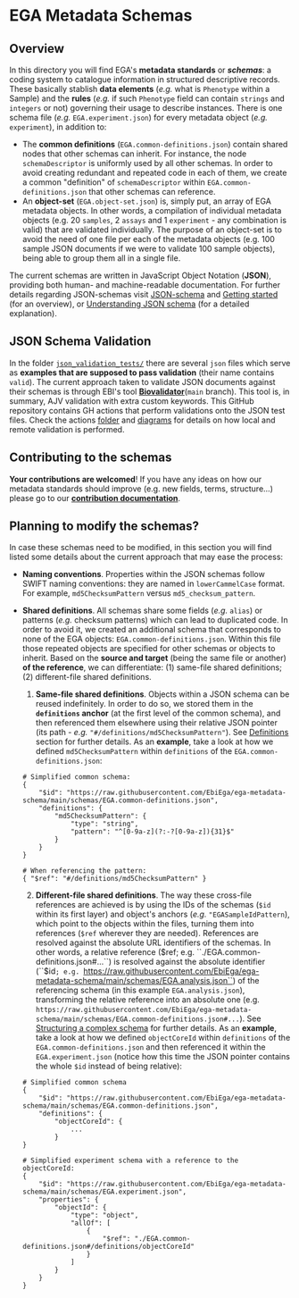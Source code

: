 # EGA Metadata Schemas
## Overview
In this directory you will find EGA's **metadata standards** or **_schemas_**: a coding system to catalogue information in structured descriptive records. These basically stablish **data elements** (_e.g._ what is ``Phenotype`` within a Sample) and the **rules** (_e.g._ if such ``Phenotype`` field can contain ``strings`` and ``integers`` or not) governing their usage to describe instances. There
is one schema file (_e.g._ ``EGA.experiment.json``) for every metadata object (_e.g._ ``experiment``), in addition to:
* The **common definitions** (``EGA.common-definitions.json``) contain shared nodes that other schemas can inherit. For instance, the node ``schemaDescriptor`` is uniformly used by all other schemas. In order to avoid creating redundant and repeated code in each of them, we create a common "definition" of ``schemaDescriptor`` within ``EGA.common-definitions.json`` that other schemas can
reference.
* An **object-set** (``EGA.object-set.json``) is, simply put, an array of EGA metadata objects. In other words, a compilation of individual metadata objects (e.g. 20 ``samples``, 2 ``assays`` and 1 ``experiment`` - any combination is valid) that are validated individually. The purpose of an object-set is to avoid the need of one file per each of the metadata objects (e.g. 100 sample JSON documents
 if we were to validate 100 sample objects), being able to group them all in a single file.

The current schemas are written in JavaScript Object Notation (**JSON**), providing both human- and machine-readable documentation. For further details regarding JSON-schemas visit [JSON-schema](https://json-schema.org/) and [Getting started](https://json-schema.org/learn/getting-started-step-by-step) (for an overview), or
[Understanding JSON schema](https://json-schema.org/understanding-json-schema/) (for a detailed explanation).

## JSON Schema Validation
In the folder [``json_validation_tests/``](../examples/json_validation_tests/) there are several ``json`` files which serve as **examples that are supposed to pass validation** (their name contains ``valid``). The current approach taken to validate JSON documents against their schemas is through EBI's tool [**Biovalidator**](https://github.com/elixir-europe/biovalidator)(``main`` branch). This tool is, in summary, AJV validation with extra custom keywords. This GitHub repository contains GH actions that perform validations onto the JSON test files. Check the actions [folder](../.github/workflows/) and [diagrams](../docs/gh_workflows/) for details on how local and remote validation is performed.

## Contributing to the schemas
**Your contributions are welcomed**! If you have any ideas on how our metadata standards should improve (e.g. new fields, terms, structure...) please go to our [**contribution documentation**](../docs/contributing.md).

## Planning to modify the schemas?
In case these schemas need to be modified, in this section you will find listed some details about the current approach that may ease the process:
* **Naming conventions**. Properties within the JSON schemas follow SWIFT naming conventions: they are named in ``lowerCammelCase`` format. For example, ``md5ChecksumPattern`` versus ``md5_checksum_pattern``.
* **Shared definitions**. All schemas share some fields (_e.g._ ``alias``) or patterns (_e.g._ checksum patterns) which can lead to duplicated code. In order to avoid it, we created an additional schema that corresponds to none of the EGA objects: ``EGA.common-definitions.json``. Within this file those repeated objects are specified for other schemas or objects to inherit. Based on the
**source and target** (being the same file or another) **of the reference**, we can differentiate: (1) same-file shared definitions; (2) different-file shared definitions.
    1. **Same-file shared definitions**. Objects within a JSON schema can be reused indefinitely. In order to do so, we stored them in the **``definitions`` anchor** (at the first level of the common schema), and then referenced them elsewhere using their relative JSON pointer (its path - _e.g._ ``"#/definitions/md5ChecksumPattern"``).
    See [Definitions](https://json-schema.org/understanding-json-schema/structuring.html#definitions) section for further details.
    As an **example**, take a look at how we defined ``md5ChecksumPattern`` within ``definitions`` of the ``EGA.common-definitions.json``:
    ````
    # Simplified common schema:
    {
        "$id": "https://raw.githubusercontent.com/EbiEga/ega-metadata-schema/main/schemas/EGA.common-definitions.json",
        "definitions": {
            "md5ChecksumPattern": {
                "type": "string",
                "pattern": "^[0-9a-z](?:-?[0-9a-z]){31}$"
            }
        }
    }
   
    # When referencing the pattern:
    { "$ref": "#/definitions/md5ChecksumPattern" }
    ````

    2. **Different-file shared definitions**. The way these cross-file references are achieved is by using the IDs of the schemas (``$id`` within its first layer) and object's anchors (_e.g._ ``"EGASampleIdPattern``), which point to the objects within the files, turning them into references (``$ref`` wherever they are needed). References are resolved against the absolute URL identifiers of the 
    schemas. In other words, a relative reference ($ref; e.g. ``./EGA.common-definitions.json#...``) is resolved against the absolute identifier (``$id``; e.g. ``https://raw.githubusercontent.com/EbiEga/ega-metadata-schema/main/schemas/EGA.analysis.json``) of the referencing schema (in this example ``EGA.analysis.json``), transforming the relative reference into an absolute one (e.g. 
    ``https://raw.githubusercontent.com/EbiEga/ega-metadata-schema/main/schemas/EGA.common-definitions.json#...``). See 
    [Structuring a complex schema](https://json-schema.org/understanding-json-schema/structuring.html) for further details. As an **example**, take a look at how we defined ``objectCoreId`` within ``definitions`` of the ``EGA.common-definitions.json`` and then referenced it within the ``EGA.experiment.json`` (notice how this time the JSON 
    pointer contains the whole ``$id`` instead of being relative):
    ````
    # Simplified common schema
    {
        "$id": "https://raw.githubusercontent.com/EbiEga/ega-metadata-schema/main/schemas/EGA.common-definitions.json",
        "definitions": {
            "objectCoreId": {
                ...
            }
    }

    # Simplified experiment schema with a reference to the objectCoreId:
    {
        "$id": "https://raw.githubusercontent.com/EbiEga/ega-metadata-schema/main/schemas/EGA.experiment.json",
        "properties": {
            "objectId": {
                "type": "object",
                "allOf": [
                    {
                        "$ref": "./EGA.common-definitions.json#/definitions/objectCoreId"
                    }
                ]
            }
        }
    }
    ````
